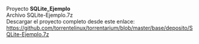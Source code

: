Proyecto **SQLite_Ejemplo**<br>
Archivo SQLite-Ejemplo.7z<br>
Descargar el proyecto completo desde este enlace: https://github.com/torrentelinux/torrentarium/blob/master/base/deposito/SQLite-Ejemplo.7z
